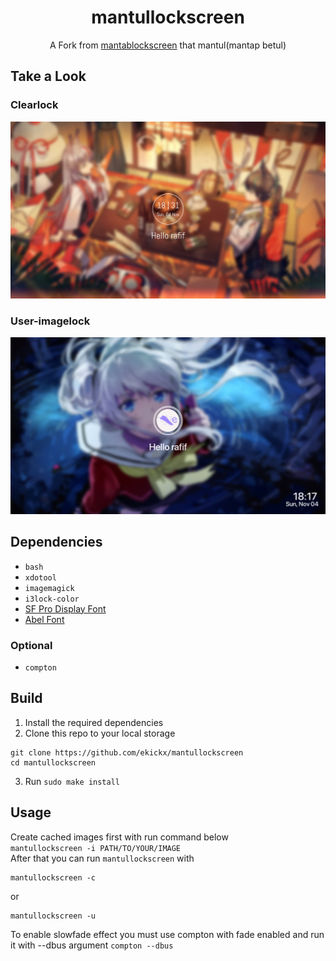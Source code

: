 <div align="center">
	<h1>mantullockscreen</h1>
	<p>A Fork from <a href="https://github.com/reorr/mantablockscreen">mantablockscreen</a> that mantul(mantap betul)</p>
</div>

## Take a Look
### Clearlock
![mantullockscreen stackclock](Screenshot/clearlock.png)
### User-imagelock
![mantullockscreen circleclock](Screenshot/userimagelock.png)

## Dependencies
- `bash`
- `xdotool`
- `imagemagick`
- `i3lock-color`
- [SF Pro Display Font](https://github.com/sahibjotsaggu/San-Francisco-Pro-Fonts)
- [Abel Font](https://github.com/google/fonts/tree/master/ofl/abel)
### Optional
- `compton`

## Build
1. Install the required dependencies
2. Clone this repo to your local storage
```
git clone https://github.com/ekickx/mantullockscreen
cd mantullockscreen
```
3. Run `sudo make install`

## Usage
Create cached images first with run command below <br>
`mantullockscreen -i PATH/TO/YOUR/IMAGE` <br>
After that you can run `mantullockscreen` with <br>
```
mantullockscreen -c
```
or
```
mantullockscreen -u
```
To enable slowfade effect you must use compton with fade enabled and run it with --dbus argument `compton --dbus`

